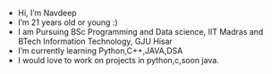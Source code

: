 - Hi, I’m Navdeep
- I’m 21 years old or young :)
- I am Pursuing BSc Programming and Data science, IIT Madras and BTech Information Technology, GJU Hisar
- I’m currently learning Python,C++,JAVA,DSA
- I would love to work on projects in python,c,soon java.


<!---
dhillonavdeep/dhillonavdeep is a ✨ special ✨ repository because its `README.md` (this file) appears on your GitHub profile.
You can click the Preview link to take a look at your changes.
--->
